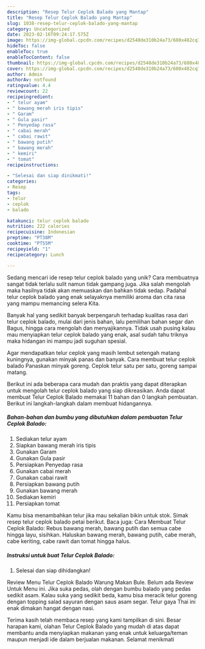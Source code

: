 ```yaml
---
description: "Resep Telur Ceplok Balado yang Mantap"
title: "Resep Telur Ceplok Balado yang Mantap"
slug: 1038-resep-telur-ceplok-balado-yang-mantap
category: Uncategorized
date: 2023-02-16T09:24:17.575Z
image: https://img-global.cpcdn.com/recipes/d2548de310b24a73/680x482cq70/telur-ceplok-balado-foto-resep-utama.jpg
hideToc: false
enableToc: true
enableTocContent: false
thumbnail: https://img-global.cpcdn.com/recipes/d2548de310b24a73/680x482cq70/telur-ceplok-balado-foto-resep-utama.jpg
cover: https://img-global.cpcdn.com/recipes/d2548de310b24a73/680x482cq70/telur-ceplok-balado-foto-resep-utama.jpg
author: Admin
authorAv: notfound
ratingvalue: 4.4
reviewcount: 22
recipeingredient:
- " telur ayam"
- " bawang merah iris tipis"
- " Garam"
- " Gula pasir"
- " Penyedap rasa"
- " cabai merah"
- " cabai rawit"
- " bawang putih"
- " bawang merah"
- " kemiri"
- " tomat"
recipeinstructions:

- "Selesai dan siap dinikmati!"
categories:
- Resep
tags:
- telur
- ceplok
- balado

katakunci: telur ceplok balado 
nutrition: 222 calories
recipecuisine: Indonesian
preptime: "PT38M"
cooktime: "PT55M"
recipeyield: "1"
recipecategory: Lunch

---
```





Sedang mencari ide resep telur ceplok balado yang unik? Cara membuatnya sangat tidak terlalu sulit namun tidak gampang juga. Jika salah mengolah maka hasilnya tidak akan memuaskan dan bahkan tidak sedap. Padahal telur ceplok balado yang enak selayaknya memiliki aroma dan cita rasa yang mampu memancing selera Kita.





Banyak hal yang sedikit banyak berpengaruh terhadap kualitas rasa dari telur ceplok balado, mulai dari jenis bahan, lalu pemilihan bahan segar dan Bagus, hingga cara mengolah dan menyajikannya. Tidak usah pusing kalau mau menyiapkan telur ceplok balado yang enak,      asal sudah tahu triknya maka hidangan ini mampu jadi suguhan spesial.














Agar mendapatkan telur ceplok yang masih lembut setengah matang kuningnya, gunakan minyak panas dan banyak. Cara membuat telur ceplok balado Panaskan minyak goreng. Ceplok telur satu per satu, goreng sampai matang.






Berikut ini ada beberapa cara mudah dan praktis yang dapat diterapkan untuk mengolah telur ceplok balado yang siap dikreasikan. Anda dapat membuat Telur Ceplok Balado memakai 11 bahan dan 0 langkah pembuatan. Berikut ini langkah-langkah dalam membuat hidangannya.

<!--inarticleads1-->

##### Bahan-bahan dan bumbu yang dibutuhkan dalam pembuatan Telur Ceplok Balado:

1. Sediakan  telur ayam
1. Siapkan  bawang merah iris tipis
1. Gunakan  Garam
1. Gunakan  Gula pasir
1. Persiapkan  Penyedap rasa
1. Gunakan  cabai merah
1. Gunakan  cabai rawit
1. Persiapkan  bawang putih
1. Gunakan  bawang merah
1. Sediakan  kemiri
1. Persiapkan  tomat


Kamu bisa menambahkan telur jika mau sekalian bikin untuk stok. Simak resep telur ceplok balado petai berikut. Baca juga: Cara Membuat Telur Ceplok Balado: Rebus bawang merah, bawang putih dan semua cabe hingga layu, sisihkan. Haluskan bawang merah, bawang putih, cabe merah, cabe keriting, cabe rawit dan tomat hingga halus. 

<!--inarticleads2-->

##### Instruksi untuk buat Telur Ceplok Balado:


1. Selesai dan siap dihidangkan!

Review Menu Telur Ceplok Balado Warung Makan Bule. Belum ada Review Untuk Menu ini. Jika suka pedas, olah dengan bumbu balado yang pedas sedikit asam. Kalau suka yang sedikit beda, kamu bisa meracik telur goreng dengan topping salad sayuran dengan saus asam segar. Telur gaya Thai ini enak dimakan hangat dengan nasi. 

Terima kasih telah membaca resep yang kami tampilkan di sini. Besar harapan kami, olahan Telur Ceplok Balado yang mudah di atas dapat membantu anda menyiapkan makanan yang enak untuk keluarga/teman maupun menjadi ide dalam berjualan makanan. Selamat menikmati
